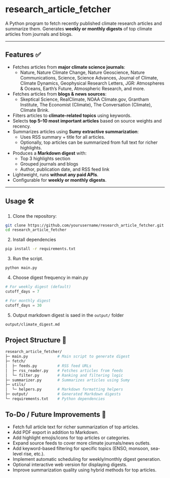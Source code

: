 # research_article_fetcher

A Python program to fetch recently published climate research articles and summarize them. Generates **weekly or monthly digests** of top climate articles from journals and blogs.

---

## **Features ✅**

- Fetches articles from **major climate science journals**:
  - Nature, Nature Climate Change, Nature Geoscience, Nature Communications, Science, Science Advances, Journal of Climate, Climate Dynamics, Geophysical Research Letters, JGR: Atmospheres & Oceans, Earth’s Future, Atmospheric Research, and more.  
- Fetches articles from **blogs & news sources**:
  - Skeptical Science, RealClimate, NOAA Climate.gov, Grantham Institute, The Economist (Climate), The Conversation (Climate), Climate Brink.  
- Filters articles to **climate-related topics** using keywords.  
- Selects **top 5–10 most important articles** based on source weights and recency.  
- Summarizes articles using **Sumy extractive summarization**:
  - Uses RSS summary + title for all articles.  
  - Optionally, top articles can be summarized from full text for richer highlights.  
- Produces a **Markdown digest** with:
  - Top 3 highlights section  
  - Grouped journals and blogs  
  - Author, publication date, and RSS feed link  
- Lightweight, runs **without any paid APIs**.  
- Configurable for **weekly or monthly digests**.

---

## **Usage 🛠️**

1. Clone the repository:

```bash
git clone https://github.com/yourusername/research_article_fetcher.git
cd research_article_fetcher
```


2. Install dependencies

```bash
pip install -r requirements.txt
```


3. Run the script.

```bash
python main.py
```

4. Choose digest frequency in main.py


```python
# For weekly digest (default)
cutoff_days = 7

# For monthly digest
cutoff_days = 30
```

5. Output markdown digest is saed in the `output/` folder

```bash
output/climate_digest.md
```


## **Project Structure 📂**

```bash
research_article_fetcher/
├─ main.py             # Main script to generate digest
├─ fetch/
│  ├─ feeds.py         # RSS feed URLs
│  ├─ rss_reader.py    # Fetches articles from feeds
│  └─ filter.py        # Ranking and filtering logic
├─ summarizer.py       # Summarizes articles using Sumy
├─ utils/
│  └─ helpers.py       # Markdown formatting helpers
├─ output/             # Generated Markdown digests
└─ requirements.txt    # Python dependencies
```



## **To-Do / Future Improvements 📝**


- Fetch full article text for richer summarization of top articles.
- Add PDF export in addition to Markdown.
- Add highlight emojis/icons for top articles or categories.
- Expand source feeds to cover more climate journals/news outlets.
- Add keyword-based filtering for specific topics (ENSO, monsoon, sea-level rise, etc.).
- Implement automatic scheduling for weekly/monthly digest generation.
- Optional interactive web version for displaying digests.
- Improve summarization quality using hybrid methods for top articles.
